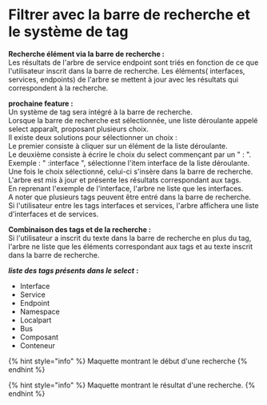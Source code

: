 # Filtrer avec la barre de recherche et le système de tag

**Recherche élément via la barre de recherche :**  
Les résultats de l'arbre de service endpoint sont triés en fonction de ce que l'utilisateur inscrit dans la barre de recherche. Les éléments\( interfaces, services, endpoints\) de l'arbre se mettent à jour avec les résultats qui correspondent à la recherche.

**prochaine feature :**  
Un système de tag sera intégré à la barre de recherche.  
Lorsque la barre de recherche est sélectionnée, une liste déroulante appelé select apparaît, proposant plusieurs choix.   
Il existe deux solutions pour sélectionner un choix :  
Le premier consiste à cliquer sur un élément de la liste déroulante.  
Le deuxième consiste à écrire le choix du select commençant par un " : ".  
Exemple : " :interface ", sélectionne l'item interface de la liste déroulante.  
Une fois le choix sélectionné, celui-ci s'insère dans la barre de recherche. L'arbre est mis à jour et présente les résultats correspondant aux tags.  
En reprenant l'exemple de l'interface, l'arbre ne liste que les interfaces.   
A noter que plusieurs tags peuvent être entré dans la barre de recherche.  
Si l'utilisateur entre les tags interfaces et services, l'arbre affichera une liste d'interfaces et de services.  
  
**Combinaison des tags et de la recherche :**   
Si l'utilisateur a inscrit du texte dans la barre de recherche en plus du tag, l'arbre ne liste que les éléments correspondant aux tags et au texte inscrit dans la barre de recherche.  
  


  
_**liste des tags présents dans le select**_ **:**  
- Interface  
- Service  
- Endpoint  
- Namespace  
- Localpart  
- Bus  
- Composant  
- Conteneur

{% hint style="info" %}
Maquette montrant le début d'une recherche
{% endhint %}

{% hint style="info" %}
Maquette montrant le résultat d'une recherche.
{% endhint %}

